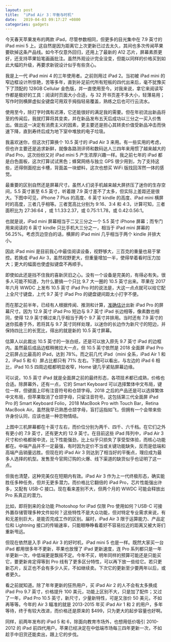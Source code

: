 ```yaml
---
layout: post
title:  "iPad Air 3：平衡与时机"
date:   2019-04-03 09:17:27 +0800
categories: gadgets
---
```

今天春天苹果发布的两款 iPad，尽管参数相同，但更多的目光集中在 7.9 英寸的 iPad mini 5 上。这自然是因为距离它上次更新已过去太久，其间也多次传闻苹果要砍掉这条产品线。如今不仅意外回归，还用上了最新的 A12 芯片，屏幕素质更好，还支持苹果铅笔画画批注。虽然外观设计完全没变，但能以同样的价格买到如此大幅的升级，再要求新锐设计似乎有些贪心。

我是上一代 iPad mini 4 的三年使用者。之前则用过 iPad 2。当初被 iPad mini 的窄边框设计所惊艳，苦等多年，直到补足前代所有短板的四代出来后，毫不犹豫买下了顶配的 128GB Cellular 金色版，并一直使用至今。对我来说，拿它来阅读写作都是极好的工具：阅读时页面大小合适，与 32 开书页差不多大小，轻薄易用；写作时则横屏虚拟全键盘可用双手拇指轻易覆盖，熟练之后也可行云流水。

使用至今，除打字时偶有迟滞，它还能很好的满足我的需要。但在年初流出新品将至的传闻后，我就打算将其变卖，并在新品发布五天后成功以三分之一买入价售出。做出这一决定有消费主义的因素，更主要还是担心其转卖价值受新品冲击而快速下降，直到寿终后成为地下室中堆放的电子垃圾。

我喜欢迷你，但这次打算换个 10.5 英寸的 iPad Air 3 来用。有一些实用的考虑，但也许主要还是追求新鲜，就像各路测评师和数码达人三四年来用惯了越来越大的 iPad Pro，这次纷纷又对 iPad mini 5 产生浓厚兴趣一样。我之前七年的 iPad 都是白色面板，这次打算试试黑色；蜂窝网络与独立 GPS 很少用到，为了支持这些，还得侧面挖出卡槽，背面盖一块塑料，这次也想买 WiFi 版找回浑然一体的感觉。

最重要的区别自然还是屏幕尺寸。虽然人们说手机越来越大屏挤压了迷你的生存空间，5.5 英寸甚至 6.5 英寸，听着跟 7.9 英寸差不了太多，但实际上差距还是很大。下图中可见，iPhone 7 Plus 的高度、6 英寸 kindle 的高度、iPad mini 横屏时的高度，三者几乎相等。三者宽高比分别为 9:16、3:4 和 4:3，计算可知，三者面积比为 27:36:64 ，或 1:1.33:2.37，或 0.75:1:1.78，或 0.42:0.56:1。

也就是说，iPad mini 屏幕相当于二又三分之一个 5.5 英寸 iPhone 屏幕；而专门用来阅读的 6 英寸 kindle 只比手机大三分之一，相当于 iPad mini 屏幕的 56.25%。考虑页边空白的话，横屏的 iPad mini 几乎相当于两个 kindle 并排大小。

因此 iPad mini 是目前我心中最佳阅读设备，视野够大，三百克的重量也易于掌控。若换成 iPad Air 3，虽然视野更大，但重量增加一半，使得举着看时压力加大；更大的幅面也使虚拟键盘不再顺手。

即使如此还是挡不住我的喜新厌旧之心。没有一个设备是完美的，有得必有失。很多人可能不知道，为什么要搞一个只比 9.7 大一圈的 10.5 英寸出来。苹果在 2017 年六月 WWDC 上发布 10.5 英寸 iPad Pro 时的说法是，大这一点点就可以给它配上全尺寸键盘，上代 9.7 英寸 iPad Pro 的键盘键间距太小打字不便。

而在那之前半年，已经有人根据传闻、推测和计算，[准确估计](https://blog.studioneat.com/why-would-apple-release-a-10-5-ipad-ca4441f7f628#.maby69gmg)出新 iPad Pro 的屏幕尺寸。因为 12.9 英寸 iPad Pro 短边与 9.7 英寸 iPad 长边相等，像素数也相同，使得 12.9 英寸横过来几乎相当于两个 9.7 英寸并排用。当时还有 7.9 英寸的迷你孤悬于外，若将其与 9.7 英寸同样处理，以迷你的长边作为新尺寸的短边，并保持四比三的长宽比，得出的就是新的 10.5 英寸屏幕。

估算人以此裁出 10.5 英寸的一张白纸，还是可以放入原先 9.7 英寸 iPad 的边框内。虽然最后成品边框稍微拉大一点，但 10.5 英寸依然是 2018 全面屏 iPad Pro 之前屏占比最高的 iPad，达到 78%。而之前几代 iPad（mini 全系，iPad Air 1 和 2，iPad 5 和 6）屏占比都只有 71% 左右。下图可以看出，与左边的 iPad 6 相比，iPad 10.5 四周边框都明显收窄，Home 键几乎紧贴屏幕边缘。 

可以说，10.5 英寸 iPad 就是全面屏之前的最终形态，各项技术都已成熟，价格也合适。除屏幕外，还有一点，它的 Smart Keyboard 可以选择繁体中文布局，键位一样，但键面上印有注音符号和仓颉字母。2018 之后的产品还是可以选择繁体中文布局，但苹果取消了仓颉字母，只留注音符号。这包括第三代全面屏 iPad Pro 的 Smart Keyboard Folio，2018 MacBook Pro with Touch Bar，Retina MacBook Air。虽然我早已熟悉仓颉字母，盲打运指如飞，但拥有一个会带来些许身份认同，应该也是一种恋物情结。

上图中三机屏幕都在十英寸左右，而价位分别为两千、四千、六千档。在它们之外有更小的 7.9 英寸，还有更大的 12.9 英寸。在目前这些 iPad 阵列中，iPad Air 3 尺寸和价格都居中流，比下性能强劲，比上似乎只损失了享受型体验，而核心功能都在。中端产品并不一定最强，有时因为定价不当或关键功能缺失，反而是低端和高端产品销量远胜。但现在的 iPad Air 3 则达到了相当好的平衡点，理应成为最多人选择的机型。发售至今官网订购的火爆、线下渠道的缺货似乎也证明了这一点。

但我也清楚，这种完美仅在短期内有效。iPad Air 3 作为上一代终极形态，确实能胜任多种任务，但并无更多潜力。而价格比它翻倍的 iPad Pro，芯片性能强出许多，又配有 USB-C 接口。现在看来差别不大，但两个月的 WWDC 可能会释放出 Pro 系真正的潜力。

比如，即将到来的全功能 Photoshop for iPad 仅限 Pro 使用如何？USB-C 可接外置存储管理多种文件如何？这些特性不是大众功能，但对特定专业需求来说，有和无差别巨大，是能否完成工作的区别。届时，iPad Air 3 限于运算能力、产品定位和 Lightning 接口的传输速率，只能眼睁睁看着好不容易拉近的距离又被大哥们重新甩远。

但现在依然是入手 iPad Air 3 的好时机，iPad mini 5 也是一样。既然大家买一台 iPad 都用很多年不更新，苹果也放慢了 iPad 更新速度，连 Pro 系列都只是一年半更新一次，中低端更是飘摇不定。今年不买，明年同样的预算可能还是只能买它，要更新肯定得等到 Pro 线有了更多区分特性，可以再下放一些给它。若只更新芯片，反正也不会有多少人买，不如继续卖。下次它的更新至少要两年以后，或者更久。

看之前就知道。除了年年更新的狂热用户，买 iPad Air 2 的人不会有太多换成 iPad Pro 9.7 英寸，价格提升 100 美元，功能上区别不大，只是加了配件；又过了一年，iPad Pro 10.5 英寸，新尺寸，少量新特性，可是又涨价 50 美元，不如再等等。今年的 Air 3 瞄准的就是 2013-2015 年买 iPad Air 1 和 2 的用户，多年等待，终于有较大改进，而价格还是原来的 $499，只为更大的起步容量也好啊。

同样，前两年发布的 iPad 5 和 6，除面向教育市场外，也想用低价吸引 2010-2012 的 iPad 前四代用户。苹果已经决定在中低端市场每三四年更新一次，不如趁手中旧货还能卖出，跟上它的步伐。
